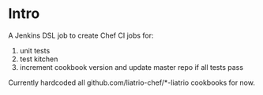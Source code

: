 Intro
=====

A Jenkins DSL job to create Chef CI jobs for:
1. unit tests
2. test kitchen
3. increment cookbook version and update master repo if all tests pass

Currently hardcoded all github.com/liatrio-chef/*-liatrio cookbooks for now.
